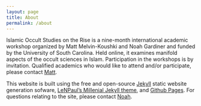 ```yaml
---
layout: page
title: About
permalink: /about
---
```


Islamic Occult Studies on the Rise is a nine-month international academic workshop organized by Matt Melvin-Koushki and Noah Gardiner and funded by the University of South Carolina. Held online, it examines manifold aspects of the occult sciences in Islam. Participation in the workshops is by invitation. Qualified academics who would like to attend and/or participate, please contact [Matt](mailto:mmelvinkoushki@gmail.com).

This website is built using the free and open-source [Jekyll](https://jekyllrb.com/) static website generation sofware, [LeNPaul’s Millenial Jekyll theme](https://github.com/LeNPaul/Millennial), and [Github Pages](https://pages.github.com/). For questions relating to the site, please contact [Noah](mailto:noahgardinerios@gmail.com). 

